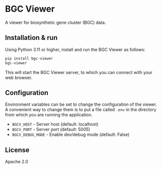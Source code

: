 # BGC Viewer

A viewer for biosynthetic gene cluster (BGC) data.


## Installation & run

Using Python 3.11 or higher, install and run the BGC Viewer as follows:

```bash
pip install bgc-viewer
bgc-viewer
```

This will start the BGC Viewer server, to which you can connect with your web browser.


## Configuration

Environment variables can be set to change the configuration of the viewer.
A convenient way to change them is to put a file called `.env` in the directory from
which you are running the application.

- `BGCV_HOST` - Server host (default: localhost)
- `BGCV_PORT` - Server port (default: 5005)
- `BGCV_DEBUG_MODE` - Enable dev/debug mode (default: False)


## License

Apache 2.0
